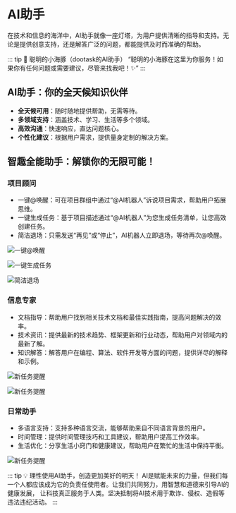 # AI助手

在技术和信息的海洋中，AI助手就像一座灯塔，为用户提供清晰的指导和支持。无论是提供创意支持，还是解答广泛的问题，都能提供及时而准确的帮助。

::: tip  🐬 聪明的小海豚（dootask的AI助手）
“聪明的小海豚在这里为你服务！如果你有任何问题或需要建议，尽管来找我吧！✨”
:::

## AI助手：你的全天候知识伙伴

- **全天候可用**：随时随地提供帮助，无需等待。
- **多领域支持**：涵盖技术、学习、生活等多个领域。
- **高效沟通**：快速响应，直达问题核心。
- **个性化建议**：根据用户需求，提供量身定制的解决方案。

## 智趣全能助手：解锁你的无限可能！

### 项目顾问
- 一键@唤醒：可在项目群组中通过“@AI机器人”诉说项目需求，帮助用户拓展思维。
- 一键生成任务：基于项目描述通过“@AI机器人”为您生成任务清单，让您高效创建任务。
- 简洁退场：只需发送“再见”或“停止”，AI机器人立即退场，等待再次@唤醒。

![一键@唤醒](/images/aiass_4.png)
    
![一键生成任务](/images/aiass_5.png)

![简洁退场](/images/aiass_6.png)

### 信息专家
- 文档指导：帮助用户找到相关技术文档和最佳实践指南，提高问题解决的效率。
- 技术资讯：提供最新的技术趋势、框架更新和行业动态，帮助用户对领域内的最新了解。
- 知识解答：解答用户在编程、算法、软件开发等方面的问题，提供详尽的解释和示例。

![新任务提醒](/images/aiass_2.png)
    
![新任务提醒](/images/aiass_3.png)


### 日常助手
- 多语言支持：支持多种语言交流，能够帮助来自不同语言背景的用户。
- 时间管理：提供时间管理技巧和工具建议，帮助用户提高工作效率。
- 生活优化：分享生活小窍门和健康建议，帮助用户在繁忙的生活中保持平衡。

![新任务提醒](/images/aiass_7.png)



::: tip 💡 理性使用AI助手，创造更加美好的明天！
AI是赋能未来的力量，但我们每一个人都应该成为它的负责任使用者。让我们共同努力，用智慧和道德来引导AI的健康发展，
让科技真正服务于人类。坚决抵制将AI技术用于欺诈、侵权、造假等违法违纪活动。
:::



